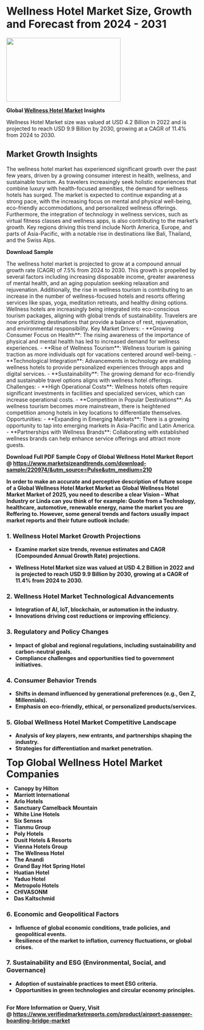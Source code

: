 <H1>Wellness Hotel Market Size, Growth and Forecast from 2024 - 2031</H1><img class="aligncenter size-medium wp-image-584254" src="https://thirdeyenews.in/wp-content/uploads/2024/09/Global-Market-Research-300x168.jpeg" alt="" width="300" height="168" /><p><strong>Global&nbsp;<a href="https://www.marketsizeandtrends.com/download-sample/220974/&amp;utm_source=Pulse&amp;utm_medium=210">Wellness Hotel Market</a> Insights</strong></p><p>Wellness Hotel Market size was valued at USD 4.2 Billion in 2022 and is projected to reach USD 9.9 Billion by 2030, growing at a CAGR of 11.4% from 2024 to 2030.</p><p><h2>Market Growth Insights</h2> <p>The wellness hotel market has experienced significant growth over the past few years, driven by a growing consumer interest in health, wellness, and sustainable tourism. As travelers increasingly seek holistic experiences that combine luxury with health-focused amenities, the demand for wellness hotels has surged. The market is expected to continue expanding at a strong pace, with the increasing focus on mental and physical well-being, eco-friendly accommodations, and personalized wellness offerings. Furthermore, the integration of technology in wellness services, such as virtual fitness classes and wellness apps, is also contributing to the market’s growth. Key regions driving this trend include North America, Europe, and parts of Asia-Pacific, with a notable rise in destinations like Bali, Thailand, and the Swiss Alps.</p> <p><strong>Download Sample</strong></p> <p>The wellness hotel market is projected to grow at a compound annual growth rate (CAGR) of 7.5% from 2024 to 2030. This growth is propelled by several factors including increasing disposable income, greater awareness of mental health, and an aging population seeking relaxation and rejuvenation. Additionally, the rise in wellness tourism is contributing to an increase in the number of wellness-focused hotels and resorts offering services like spas, yoga, meditation retreats, and healthy dining options. Wellness hotels are increasingly being integrated into eco-conscious tourism packages, aligning with global trends of sustainability. Travelers are now prioritizing destinations that provide a balance of rest, rejuvenation, and environmental responsibility. Key Market Drivers: - **Growing Consumer Focus on Health**: The rising awareness of the importance of physical and mental health has led to increased demand for wellness experiences. - **Rise of Wellness Tourism**: Wellness tourism is gaining traction as more individuals opt for vacations centered around well-being. - **Technological Integration**: Advancements in technology are enabling wellness hotels to provide personalized experiences through apps and digital services. - **Sustainability**: The growing demand for eco-friendly and sustainable travel options aligns with wellness hotel offerings. Challenges: - **High Operational Costs**: Wellness hotels often require significant investments in facilities and specialized services, which can increase operational costs. - **Competition in Popular Destinations**: As wellness tourism becomes more mainstream, there is heightened competition among hotels in key locations to differentiate themselves. Opportunities: - **Expanding in Emerging Markets**: There is a growing opportunity to tap into emerging markets in Asia-Pacific and Latin America. - **Partnerships with Wellness Brands**: Collaborating with established wellness brands can help enhance service offerings and attract more guests. <p><strong></p><p><span class=""><strong>Download Full PDF Sample Copy of Global Wellness Hotel Market Report</strong> @ <a href="https://www.marketsizeandtrends.com/download-sample/220974/&amp;utm_source=Pulse&amp;utm_medium=210" target="_blank">https://www.marketsizeandtrends.com/download-sample/220974/&amp;utm_source=Pulse&amp;utm_medium=210</a></span></p><p>In order to make an accurate and perceptive description of future scope of a Global&nbsp;Wellness Hotel Market Market as Global&nbsp;Wellness Hotel Market Market of 2025, you need to describe a clear Vision &ndash; What Industry or Linda can you think of for example: Quote from a Technology, healthcare, automotive, renewable energy, name the market you are Reffering to. However, some general trends and factors usually impact market reports and their future outlook include:</p><h3>1.&nbsp;<strong>Wellness Hotel Market Growth Projections</strong></h3><ul><li>Examine market size trends, revenue estimates and CAGR (Compounded Annual Growth Rate) projections.</li><li><p>Wellness Hotel Market size was valued at USD 4.2 Billion in 2022 and is projected to reach USD 9.9 Billion by 2030, growing at a CAGR of 11.4% from 2024 to 2030.</p></li></ul><h3>2.&nbsp;<strong>Wellness Hotel Market Technological Advancements</strong></h3><ul><li>Integration of AI, IoT, blockchain, or automation in the industry.</li><li>Innovations driving cost reductions or improving efficiency.</li></ul><h3>3.&nbsp;<strong>Regulatory and Policy Changes</strong></h3><ul><li>Impact of global and regional regulations, including sustainability and carbon-neutral goals.</li><li>Compliance challenges and opportunities tied to government initiatives.</li></ul><h3>4.&nbsp;<strong>Consumer Behavior Trends</strong></h3><ul><li>Shifts in demand influenced by generational preferences (e.g., Gen Z, Millennials).</li><li>Emphasis on eco-friendly, ethical, or personalized products/services.</li></ul><h3>5.&nbsp;<strong>Global Wellness Hotel Market Competitive Landscape</strong></h3><ul><li>Analysis of key players, new entrants, and partnerships shaping the industry.</li><li>Strategies for differentiation and market penetration.</li></ul><p data-pm-slice="1 1 []"><span style="color: inherit; font-family: inherit; font-size: 25px;">Top Global Wellness Hotel Market Companies</span></p><div class="" data-test-id=""><p><li>Canopy by Hilton</li><li> Marriott International</li><li> Arlo Hotels</li><li> Sanctuary Camelback Mountain</li><li> White Line Hotels</li><li> Six Senses</li><li> Tianmu Group</li><li> Poly Hotels</li><li> Dusit Hotels & Resorts</li><li> Vienna Hotels Group</li><li> The Wellness Hotel</li><li> The Anandi</li><li> Grand Bay Hot Spring Hotel</li><li> Huatian Hotel</li><li> Yaduo Hotel</li><li> Metropolo Hotels</li><li> CHIVASONM</li><li> Das Kaltschmid</li></p></div><h3>6.&nbsp;<strong>Economic and Geopolitical Factors</strong></h3><ul><li>Influence of global economic conditions, trade policies, and geopolitical events.</li><li>Resilience of the market to inflation, currency fluctuations, or global crises.</li></ul><h3>7.&nbsp;<strong>Sustainability and ESG (Environmental, Social, and Governance)</strong></h3><ul><li>Adoption of sustainable practices to meet ESG criteria.</li><li>Opportunities in green technologies and circular economy principles.</li></ul><h2><strong style="font-size: 14px;">For More Information or Query, Visit @&nbsp;</strong><a style="background-color: #ffffff; font-size: 14px;" href="https://www.marketsizeandtrends.com/report/wellness-hotel-market/" target="_blank">https://www.verifiedmarketreports.com/product/airport-passenger-boarding-bridge-market</a></h2>
